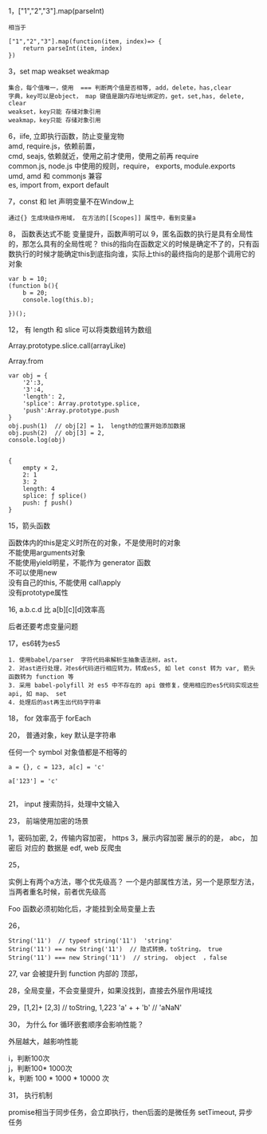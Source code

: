 1，["1","2","3"].map(parseInt)

	相当于 
	
	["1","2","3"].map(function(item, index)=> {
		return parseInt(item, index)
	})

3，set map weakset weakmap

	集合，每个值唯一，使用  === 判断两个值是否相等, add，delete，has,clear
	字典，key可以是object， map 键值是跟内存地址绑定的，get，set,has, delete, clear
	weakset，key只能 存储对象引用
	weakmap，key只能 存储对象引用

6，iife, 立即执行函数，防止变量宠物  
	amd, require.js，依赖前置，  
	cmd, seajs, 依赖就近，使用之前才使用，使用之前再 require   
	common.js, node.js 中使用的规则，require， exports, module.exports  
	umd, amd 和 commonjs 兼容  
	es, import  from, export default  

7，const 和 let 声明变量不在Window上
	
	通过{} 生成块级作用域， 在方法的[[Scopes]] 属性中，看到变量a
	
8， 函数表达式不能 变量提升，函数声明可以
9，匿名函数的执行是具有全局性的，那怎么具有的全局性呢？
this的指向在函数定义的时候是确定不了的，只有函数执行的时候才能确定this到底指向谁，实际上this的最终指向的是那个调用它的对象

```
var b = 10;
(function b(){
    b = 20;
    console.log(this.b);

})();
```

12， 有 length 和 slice 可以将类数组转为数组


Array.prototype.slice.call(arrayLike)

Array.from

```
var obj = {
    '2':3,
    '3':4,
    'length': 2,
    'splice': Array.prototype.splice,
    'push':Array.prototype.push
}
obj.push(1)  // obj[2] = 1， length的位置开始添加数据
obj.push(2)  // obj[3] = 2,
console.log(obj)


{
	empty × 2,
	2: 1
	3: 2
	length: 4
	splice: ƒ splice()
	push: ƒ push()
}
```

15，箭头函数

函数体内的this是定义时所在的对象，不是使用时的对象    
不能使用arguments对象    
不能使用yield明星，不能作为 generator 函数    
不可以使用new  
没有自己的this, 不能使用 call\apply  
没有prototype属性


16, a.b.c.d 比 a[b][c][d]效率高  

后者还要考虑变量问题

17，es6转为es5 

	1. 使用babel/parser  字符代码串解析生抽象语法树，ast，
	2. 对ast进行处理，对es6代码进行相应转为，转成es5, 如 let const 转为 var, 箭头函数转为 function 等
	3. 采用 babel-polyfill 对 es5 中不存在的 api 做修复，使用相应的es5代码实现这些api, 如 map、 set
	4. 处理后的ast再生出代码字符串  


18， for 效率高于 forEach


20， 普通对象，key 默认是字符串

任何一个 symbol 对象值都是不相等的

```
a = {}, c = 123, a[c] = 'c' 

a['123'] = 'c'


```

21， input 搜索防抖，处理中文输入

23， 前端使用加密的场景


1，密码加密,
2，传输内容加密， https
3，展示内容加密
	展示的的是， abc， 加密后 对应的 数据是 edf, web 反爬虫


25，

实例上有两个a方法，哪个优先级高？
一个是内部属性方法，另一个是原型方法，当两者重名时候，前者优先级高

Foo 函数必须初始化后，才能挂到全局变量上去


26，

```
String('11')  // typeof string('11')  'string'
String('11') == new String('11')  // 隐式转换，toString， true
String('11') === new String('11')  // string， object  ，false
```


27, var 会被提升到 function 内部的 顶部，

28，全局变量，不会变量提升，如果没找到，直接去外层作用域找

29，[1,2]+ [2,3]  // toString, 1,223
'a' + + 'b'  // 'aNaN'


30， 为什么 for 循环嵌套顺序会影响性能？


外层越大，越影响性能

i，判断100次  
j，判断100* 1000次  
k，判断 100 * 1000 * 10000 次  


31， 执行机制

promise相当于同步任务，会立即执行，then后面的是微任务
setTimeout, 异步任务



